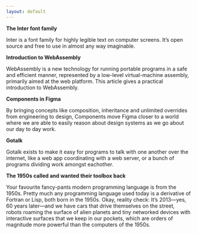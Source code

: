 ```yaml
---
layout: default
---
```


**The Inter font family**

Inter is a font family for highly legible text on computer screens. It’s open source and free to use in almost any way imaginable.

**Introduction to WebAssembly**

WebAssembly is a new technology for running portable programs in a safe and efficient manner, represented by a low-level virtual-machine assembly, primarily aimed at the web platform. This article gives a practical introduction to WebAssembly. 

**Components in Figma**

By bringing concepts like composition, inheritance and unlimited overrides from engineering to design, Components move Figma closer to a world where we are able to easily reason about design systems as we go about our day to day work. 

**Gotalk**

Gotalk exists to make it easy for programs to talk with one another over the internet, like a web app coordinating with a web server, or a bunch of programs dividing work amongst eachother. 

**The 1950s called and wanted their toolbox back**

Your favourite fancy-pants modern programming language is from the 1950s. Pretty much any programming language used today is a derivative of Fortran or Lisp, both born in the 1950s. Okay, reality check: It’s 2013—yes, 60 years later—and we have cars that drive themselves on the street, robots roaming the surface of alien planets and tiny networked devices with interactive surfaces that we keep in our pockets, which are orders of magnitude more powerful than the computers of the 1950s.
